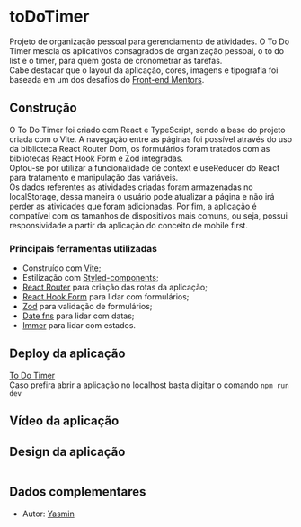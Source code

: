# toDoTimer

Projeto de organização pessoal para gerenciamento de atividades. O To Do Timer mescla os aplicativos consagrados de organização pessoal, o to do list e o timer, para quem gosta de cronometrar as tarefas.
<br>
Cabe destacar que o layout da aplicação, cores, imagens e tipografia foi baseada em um dos desafios do [Front-end Mentors](https://www.frontendmentor.io/challenges/launch-countdown-timer-N0XkGfyz-).

## Construção

O To Do Timer foi criado com React e TypeScript, sendo a base do projeto criada com o Vite. A navegação entre as páginas foi possível através do uso da biblioteca React Router Dom, os formulários foram tratados com as bibliotecas React Hook Form e Zod integradas. 
<br>
Optou-se por utilizar a funcionalidade de context e useReducer do React para tratamento e manipulação das variáveis.
<br>
Os dados referentes as atividades criadas foram armazenadas no localStorage, dessa maneira o usuário pode atualizar a página e não irá perder as atividades que foram adicionadas. Por fim, a aplicação é compatível com os tamanhos de dispositivos mais comuns, ou seja, possui responsividade a partir da aplicação do conceito de mobile first. 

### Principais ferramentas utilizadas

- Construído com [Vite](https://vitejs.dev/);
- Estilização com [Styled-components](https://styled-components.com/);
- [React Router](https://reactrouter.com/en/main) para criação das rotas da aplicação;
- [React Hook Form](https://react-hook-form.com/) para lidar com formulários;
- [Zod](https://github.com/colinhacks/zod) para validação de formulários;
- [Date fns](https://date-fns.org/) para lidar com datas;
- [Immer](https://github.com/immerjs/immer) para lidar com estados.

## Deploy da aplicação

[To Do Timer](https://to-do-timer.vercel.app/)
<br>
Caso prefira abrir a aplicação no localhost basta digitar o comando `npm run dev`

## Vídeo da aplicação

## Design da aplicação

<img src=" " width="600">

## Dados complementares

- Autor: [Yasmin](https://www.linkedin.com/in/yasmin-goncalves/)